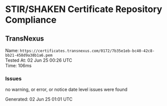 # STIR/SHAKEN Certificate Repository Compliance

## TransNexus

Name: `https://certificates.transnexus.com/0172/7b35e1eb-bc40-42c8-bb21-458d9a38b1a6.pem`\
Tested At: 02 Jun 25 00:26 UTC\
Time: 106ms

### Issues

no warning, or error, or notice date level issues were found

Generated: 02 Jun 25 01:01 UTC